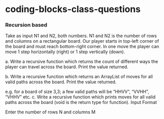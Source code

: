 # coding-blocks-class-questions

### Recursion based


Take as input N1 and N2, both numbers. N1 and N2 is the number of rows and columns on a rectangular board. Our player starts in top-left corner of the board and must reach bottom-right corner. In one move the player can move 1 step horizontally (right) or 1 step vertically (down).

a. Write a recursive function which returns the count of different ways the player can travel across the board. Print the value returned.

b. Write a recursive function which returns an ArrayList of moves for all valid paths across the board. Print the value returned.

e.g. for a board of size 3,3; a few valid paths will be “HHVV”, “VVHH”, “VHHV” etc. c. Write a recursive function which prints moves for all valid paths across the board (void is the return type for function).
Input Format

Enter the number of rows N and columns M

 
